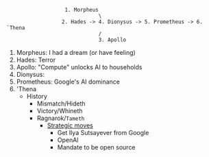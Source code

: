                        1. Morpheus
                                  \
                      2. Hades -> 4. Dionysus -> 5. Prometheus -> 6. `Thena
                                  /
                                  3. Apollo

1. Morpheus: I had a dream (or have feeling)
2. Hades: Terror
3. Apollo: "Compute" unlocks AI to households
4. Dionysus: 
5. Prometheus: Google's AI dominance
6. 'Thena
   - History
      - Mismatch/Hideth
      - Victory/Whineth
      - Ragnarok/`Tameth`
         - [Strategic moves](https://www.wired.com/story/the-fear-that-inspired-elon-musk-sam-altman-openai/)
            - Get Ilya Sutsayever from Google
            - OpenAI
            - Mandate to be open source 
